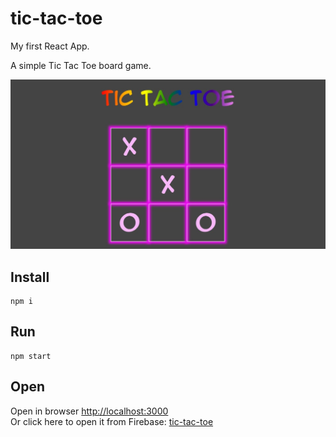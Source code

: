 # tic-tac-toe

My first React App.
  
A simple Tic Tac Toe board game.
  
![image](./src/Assets/Images/screenshot.jpg)

## Install
```
npm i
```
## Run
```
npm start
```
## Open
Open in browser [http://localhost:3000](http://localhost:3000)  
Or click here to open it from Firebase: [tic-tac-toe](https://pink-tic-tac-toe.firebaseapp.com)
